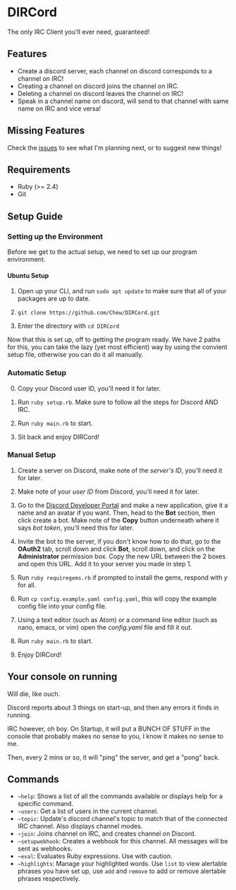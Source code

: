 # DIRCord

The only IRC Client you'll ever need, guaranteed!

## Features

- Create a discord server, each channel on discord corresponds to a channel on IRC!
- Creating a channel on discord joins the channel on IRC.
- Deleting a channel on discord leaves the channel on IRC!
- Speak in a channel name on discord, will send to that channel with same name on IRC and vice versa!

## Missing Features

Check the [issues](http://github.com/Chew/DIRCord/issues) to see what I'm planning next, or to suggest new things!

## Requirements

* Ruby (>= 2.4)
* Git

## Setup Guide

### Setting up the Environment

Before we get to the actual setup, we need to set up our program environment.

#### Ubuntu Setup

1) Open up your CLI, and run `sudo apt update` to make sure that all of your packages are up to date.  

2) `git clone https://github.com/Chew/DIRCord.git` 

3) Enter the directory with `cd DIRCord`

Now that this is set up, off to getting the program ready. We have 2 paths for this, you can take the lazy (yet most efficient) way by using the convient setup file, otherwise you can do it all manually.

### Automatic Setup

0) Copy your Discord user ID, you'll need it for later.

1) Run `ruby setup.rb`. Make sure to follow all the steps for Discord AND IRC.

2) Run `ruby main.rb` to start.

3) Sit back and enjoy DIRCord!

### Manual Setup

1) Create a server on Discord, make note of the *server's ID*, you'll need it for later.

2) Make note of your *user ID* from Discord, you'll need it for later.

3) Go to the [Discord Developer Portal](https://discordapp.com/developers/applications/) and make a new application, give it a name and an avatar if you want. Then, head to the **Bot** section, then click create a bot. Make note of the **Copy** button underneath where it says *bot token*, you'll need this for later.

4) Invite the bot to the server, if you don't know how to do that, go to the **OAuth2** tab, scroll down and click **Bot**, scroll down, and click on the **Administrator** permission box. Copy the new URL between the 2 boxes and open this URL. Add it to your server you made in step 1.

5) Run `ruby requiregems.rb` if prompted to install the gems, respond with *y* for all.

6) Run `cp config.example.yaml config.yaml`, this will copy the example config file into your config file.

7) Using a text editor (such as Atom) or a command line editor (such as nano, emacs, or vim) open the *config.yaml* file and fill it out.

8) Run `ruby main.rb` to start.

9) Enjoy DIRCord!

## Your console on running

Will die, like ouch.

Discord reports about 3 things on start-up, and then any errors it finds in running.

IRC however, oh boy. On Startup, it will put a BUNCH OF STUFF in the console that probably makes no sense to you, I know it makes no sense to me.

Then, every 2 mins or so, it will "ping" the server, and get a "pong" back.

## Commands

* `~help`: Shows a list of all the commands available or displays help for a specific command.
* `~users`: Get a list of users in the current channel.
* `~topic`: Update's discord channel's topic to match that of the connected IRC channel. Also displays channel modes.
* `~join`: Joins channel on IRC, and creates channel on Discord.
* `~setupwebhook`: Creates a webhook for this channel. All messages will be sent as webhooks.
* `~eval`: Evaluates Ruby expressions. Use with caution.
* `~highlights`: Manage your highlighted words. Use `list` to view alertable phrases you have set up, use `add` and `remove` to add or remove alertable phrases respectively.
